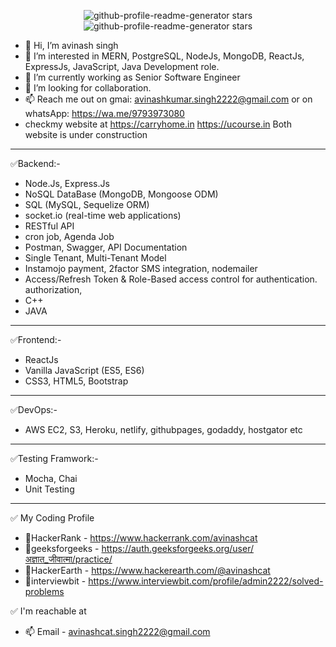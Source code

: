 <p align="center">
<img src="https://img.shields.io/github/stars/avinash2222?style=flat-square" alt="github-profile-readme-generator stars"/>
  <img src="https://img.shields.io/github/issues-pr/carryhome/carryhome_node_api?style=flat-square" alt="github-profile-readme-generator stars"/>
</p>

- 👋 Hi, I’m avinash singh
- 👀 I’m interested in MERN, PostgreSQL, NodeJs, MongoDB, ReactJs, ExpressJs, JavaScript, Java Development role.
- 🌱 I’m currently working as Senior Software Engineer
- 💞️ I’m looking for collaboration.
- 📫 Reach me out on gmai: avinashkumar.singh2222@gmail.com or on whatsApp: https://wa.me/9793973080
- checkmy website at https://carryhome.in https://ucourse.in Both website is under construction 

--------------------
✅Backend:-
- Node.Js, Express.Js
- NoSQL DataBase (MongoDB, Mongoose ODM)
- SQL (MySQL, Sequelize ORM)
- socket.io (real-time web applications)
- RESTful API
- cron job, Agenda Job
- Postman, Swagger, API Documentation
- Single Tenant, Multi-Tenant Model
- Instamojo payment, 2factor SMS integration, nodemailer
- Access/Refresh Token & Role-Based access control for authentication. authorization, 
- C++
- JAVA
--------------------
✅Frontend:-
- ReactJs
- Vanilla JavaScript (ES5, ES6)
- CSS3, HTML5, Bootstrap
--------------------
✅DevOps:-
- AWS EC2, S3, Heroku, netlify, githubpages, godaddy, hostgator etc
--------------------
✅Testing Framwork:-
- Mocha, Chai
- Unit Testing
--------------------
✅ My Coding Profile
- 👋HackerRank - https://www.hackerrank.com/avinashcat
- 👋geeksforgeeks - https://auth.geeksforgeeks.org/user/अज्ञात_जीवात्मा/practice/
- 👋HackerEarth - https://www.hackerearth.com/@avinashcat
- 👋interviewbit - https://www.interviewbit.com/profile/admin2222/solved-problems

✅ I'm reachable at
- 📫 Email - avinashcat.singh2222@gmail.com

<!---
avinash2222/avinash2222 is a ✨ special ✨ repository because its `README.md` (this file) appears on your GitHub profile.
You can click the Preview link to take a look at your changes.
--->

